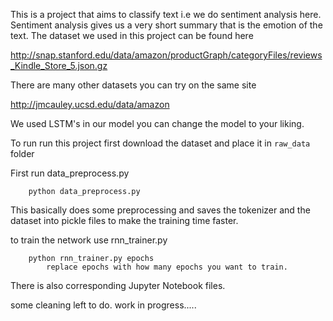 This is a project that aims to classify text i.e we do sentiment analysis here. Sentiment analysis gives us a very short summary that is the emotion of the text.
The dataset we used in this project can be found here

http://snap.stanford.edu/data/amazon/productGraph/categoryFiles/reviews_Kindle_Store_5.json.gz

There are many other datasets you can try on the same site 

http://jmcauley.ucsd.edu/data/amazon

We used LSTM's in our model you can change the model to your liking.

To run run this project
first download the dataset and place it in `raw_data` folder

First run data_preprocess.py

        python data_preprocess.py

This basically does some preprocessing and saves the tokenizer and the dataset into pickle files  to make the training time faster.

to train the network use rnn_trainer.py


        python rnn_trainer.py epochs
            replace epochs with how many epochs you want to train.

There is also corresponding Jupyter Notebook files.

some cleaning left to do.
work in progress.....
